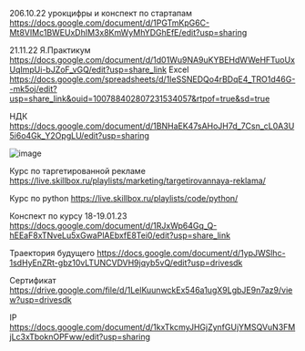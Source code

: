 206.10.22 урокцифры и конспект по стартапам
https://docs.google.com/document/d/1PGTmKpG6C-Mt8VIMc1BWEUxDhIM3x8KmWyMhYDGhEfE/edit?usp=sharing

21.11.22 Я.Практикум
https://docs.google.com/document/d/1d01Wu9NA9uKYBEHdWWeHFTuoUxUqImpUi-bJZoF_vGQ/edit?usp=share_link
Excel
https://docs.google.com/spreadsheets/d/1IeSSNEDQo4rBDqE4_TRO1d46G--mk5oj/edit?usp=share_link&ouid=100788402807231534057&rtpof=true&sd=true 

НДК
https://docs.google.com/document/d/1BNHaEK47sAHoJH7d_7Csn_cL0A3U5i6o4Gk_Y2OpgLU/edit?usp=sharing

![image](https://user-images.githubusercontent.com/113089411/213179543-6ff0488a-1487-46e4-8837-0016a633b520.png)


Курс по таргетированной рекламе
https://live.skillbox.ru/playlists/marketing/targetirovannaya-reklama/
 
Курс по python
https://live.skillbox.ru/playlists/code/python/


Конспект по курсу 18-19.01.23
https://docs.google.com/document/d/1RJxWp64Gq_Q-hEEaF8xTNveLu5xGwaPlAEbxfE8Tei0/edit?usp=share_link

Траектория будущего
https://docs.google.com/document/d/1ypJWSlhc-1sdHyEnZRt-gbz10vLTUNCVDVH9jqyb5vQ/edit?usp=drivesdk 

Сертификат
https://drive.google.com/file/d/1LelKuunwckEx546a1ugX9LgbJE9n7az9/view?usp=drivesdk

IP
https://docs.google.com/document/d/1kxTkcmyJHGjZynfGUjYMSQVuN3FMjLc3xTboknOPFww/edit?usp=sharing
